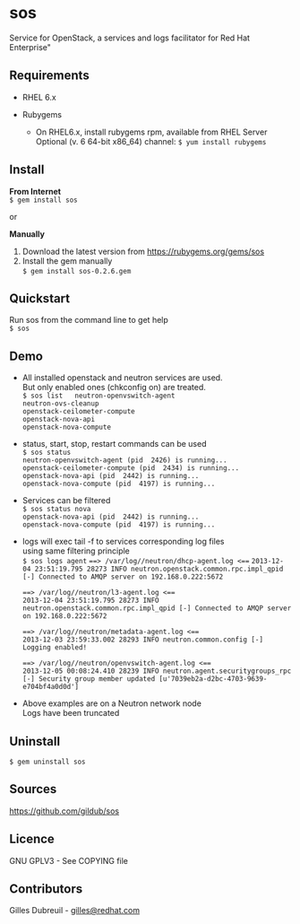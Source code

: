 sos
===
Service for OpenStack, a services and logs facilitator for Red Hat Enterprise"  


Requirements
------------
* RHEL 6.x  

* Rubygems  
  * On RHEL6.x, install rubygems rpm, available from RHEL Server Optional (v. 6 64-bit x86_64) channel: `$ yum install rubygems`  


Install
-------
**From Internet**  
`$ gem install sos`  

or  

**Manually**  
1. Download the latest version from https://rubygems.org/gems/sos  
2. Install the gem manually  
   `$ gem install sos-0.2.6.gem`  


Quickstart
----------
Run sos from the command line to get help  
`$ sos`  


Demo
----
* All installed openstack and neutron services are used.  
  But only enabled ones (chkconfig on) are treated.  
 `$ sos list  
  neutron-openvswitch-agent`  
 `neutron-ovs-cleanup`  
 `openstack-ceilometer-compute`  
 `openstack-nova-api`  
 `openstack-nova-compute`  

* status, start, stop, restart commands can be used  
 `$ sos status`  
 `neutron-openvswitch-agent (pid  2426) is running...`  
 `openstack-ceilometer-compute (pid  2434) is running...`  
 `openstack-nova-api (pid  2442) is running...`  
 `openstack-nova-compute (pid  4197) is running...`  

* Services can be filtered  
 `$ sos status nova`  
 `openstack-nova-api (pid  2442) is running...`  
 `openstack-nova-compute (pid  4197) is running...`  
  
* logs will exec tail -f to services corresponding log files  
  using same filtering principle  
  `$ sos logs agent` 
  `==> /var/log//neutron/dhcp-agent.log <==`
  `2013-12-04 23:51:19.795 28273 INFO neutron.openstack.common.rpc.impl_qpid [-] Connected to AMQP server on 192.168.0.222:5672`  
  
  `==> /var/log//neutron/l3-agent.log <==`  
  `2013-12-04 23:51:19.795 28273 INFO neutron.openstack.common.rpc.impl_qpid [-] Connected to AMQP server on 192.168.0.222:5672`  
  
  `==> /var/log//neutron/metadata-agent.log <==`  
  `2013-12-03 23:59:33.002 28293 INFO neutron.common.config [-] Logging enabled!`  
  
  `==> /var/log//neutron/openvswitch-agent.log <==`  
  `2013-12-05 00:08:24.410 28239 INFO neutron.agent.securitygroups_rpc [-] Security group member updated [u'7039eb2a-d2bc-4703-9639-e704bf4a0d0d']`  
  

* Above examples are on a Neutron network node  
  Logs have been truncated  

Uninstall
---------
`$ gem uninstall sos`  


Sources
-------
https://github.com/gildub/sos  


Licence
-------
GNU GPLV3 - See COPYING file  


Contributors
------------
Gilles Dubreuil - gilles@redhat.com  


